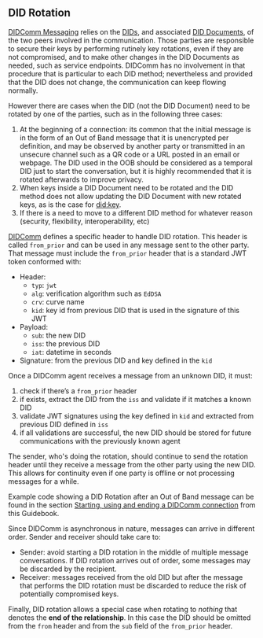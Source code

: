 ## DID Rotation

[DIDComm Messaging](https://identity.foundation/didcomm-messaging/spec/v2.0/) relies on the [DIDs](https://www.w3.org/TR/did-core/), and associated [DID Documents](https://www.w3.org/TR/did-core/#dfn-did-documents), of the two peers involved in the communication. Those parties are responsible to secure their keys by performing rutinely key rotations, even if they are not compromised, and to make other changes in the DID Documents as needed, such as service endpoints. DIDComm has no involvement in that procedure that is particular to each DID method; nevertheless and provided that the DID does not change, the communication can keep flowing normally.

However there are cases when the DID (not the DID Document) need to be rotated by one of the parties, such as in the following three cases:
1. At the beginning of a connection: its common that the initial message is in the form of an Out of Band message that it is unencrypted per definition, and may be observed by another party or transmitted in an unsecure channel such as a QR code or a URL posted in an email or webpage. The DID used in the OOB should be considered as a temporal DID just to start the conversation, but it is highly recommended that it is rotated afterwards to improve privacy.
2. When keys inside a DID Document need to be rotated and the DID method does not allow updating the DID Document with new rotated keys, as is the case for [did:key](https://w3c-ccg.github.io/did-method-key/).
3. If there is a need to move to a different DID method for whatever reason (security, flexibility, interoperability, etc)

[DIDComm](https://identity.foundation/didcomm-messaging/spec/v2.0/#did-rotation) defines a specific header to handle DID rotation. This header is called `from_prior` and can be used in any message sent to the other party. That message must include the `from_prior` header that is a standard JWT token conformed with:
- Header:
  - `typ`: `jwt`
  - `alg`: verification algorithm such as `EdDSA`
  - `crv`: curve name
  - `kid`: key id from previous DID that is used in the signature of this JWT
- Payload:
  - `sub`: the new DID
  - `iss`: the previous DID
  - `iat`: datetime in seconds
- Signature: from the previous DID and key defined in the `kid`

Once a DIDComm agent receives a message from an unknown DID, it must:
1. check if there’s a `from_prior` header
2. if exists, extract the DID from the `iss` and validate if it matches a known DID
3. validate JWT signatures using the key defined in `kid` and extracted from previous DID defined in `iss`
4. if all validations are successful, the new DID should be stored for future communications with the previously known agent

The sender, who's doing the rotation, should continue to send the rotation header until they receive a message from the other party using the new DID. This allows for continuity even if one party is offline or not processing messages for a while.

Example code showing a DID Rotation after an Out of Band message can be found in the section [Starting, using and ending a DIDComm connection](startConnection) from this Guidebook.

Since DIDComm is asynchronous in nature, messages can arrive in different order. Sender and receiver should take care to:
- Sender: avoid starting a DID rotation in the middle of multiple message conversations. If DID rotation arrives out of order, some messages may be discarded by the recipient.
- Receiver: messages received from the old DID but after the message that performs the DID rotation must be discarded to reduce the risk of potentially compromised keys.

Finally, DID rotation allows a special case when rotating to _nothing_ that denotes the **end of the relationship**. In this case the DID should be omitted from the `from` header and from the `sub` field of the `from_prior` header.
